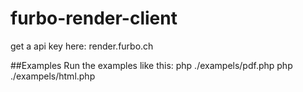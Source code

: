 # furbo-render-client

get a api key here:
render.furbo.ch


##Examples
Run the examples like this:
php ./exampels/pdf.php
php ./exampels/html.php
